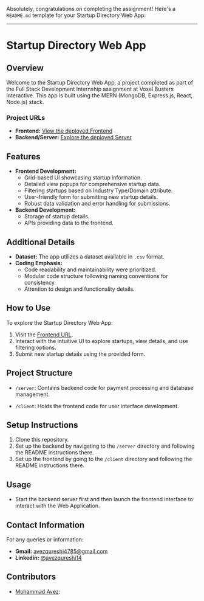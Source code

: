 Absolutely, congratulations on completing the assignment! Here's a `README.md` template for your Startup Directory Web App:

---

# Startup Directory Web App

## Overview
Welcome to the Startup Directory Web App, a project completed as part of the Full Stack Development Internship assignment at Voxel Busters Interactive. This app is built using the MERN (MongoDB, Express.js, React, Node.js) stack.

### Project URLs
- **Frontend:** [View the deployed Frontend](https://avez-voxel-fullstack.netlify.app/)
- **Backend/Server:** [Explore the deployed Server](https://avez-voxel.onrender.com/)

## Features
- **Frontend Development:**
  - Grid-based UI showcasing startup information.
  - Detailed view popups for comprehensive startup data.
  - Filtering startups based on Industry Type/Domain attribute.
  - User-friendly form for submitting new startup details.
  - Robust data validation and error handling for submissions.
- **Backend Development:**
  - Storage of startup details.
  - APIs providing data to the frontend.

## Additional Details
- **Dataset:** The app utilizes a dataset available in `.csv` format.
- **Coding Emphasis:**
  - Code readability and maintainability were prioritized.
  - Modular code structure following naming conventions for consistency.
  - Attention to design and functionality details.

## How to Use
To explore the Startup Directory Web App:
1. Visit the [Frontend URL](https://avez-voxel-fullstack.netlify.app/).
2. Interact with the intuitive UI to explore startups, view details, and use filtering options.
3. Submit new startup details using the provided form.

## Project Structure

- `/server`: Contains backend code for payment processing and database management.
  
- `/client`: Holds the frontend code for user interface development.

## Setup Instructions

1. Clone this repository.
2. Set up the backend by navigating to the `/server` directory and following the README instructions there.
3. Set up the frontend by going to the `/client` directory and following the README instructions there.

## Usage

- Start the backend server first and then launch the frontend interface to interact with the Web Application.

## Contact Information
For any queries or information:
- **Gmail:** avezqureshi4785@gmail.com
- **Linkedin:** [@avezqureshi14](https://www.linkedin.com/in/avezqureshi14/)

## Contributors

- [Mohammad Avez](https://github.com/avezqureshi14): 
